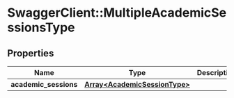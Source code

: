 # SwaggerClient::MultipleAcademicSessionsType

## Properties
Name | Type | Description | Notes
------------ | ------------- | ------------- | -------------
**academic_sessions** | [**Array&lt;AcademicSessionType&gt;**](AcademicSessionType.md) |  | [optional] 

